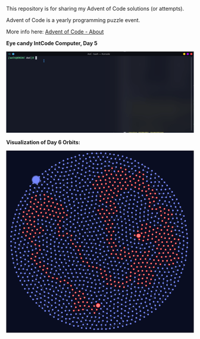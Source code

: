 This repository is for sharing my Advent of Code solutions (or attempts).

Advent of Code is a yearly programming puzzle event.

More info here: [Advent of Code - About](https://adventofcode.com/2019/about)

**Eye candy IntCode Computer, Day 5**

![day05 visualization](day05.gif)


**Visualization of Day 6 Orbits:**

![day06 visualization](day06.png)